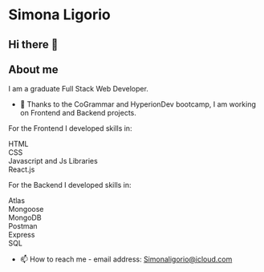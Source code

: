 # Simona Ligorio

## Hi there 👋 <br></br> About me

I am a graduate Full Stack Web Developer. 

- 🔭 Thanks to the CoGrammar and HyperionDev bootcamp, I am working on Frontend and Backend projects. <br>

For the Frontend I developed skills in: <br>

HTML <br>
CSS <br>
Javascript and Js Libraries <br>
React.js <br>

For the Backend I developed skills in: <br>

Atlas <br>
Mongoose <br>
MongoDB <br>
Postman <br> 
Express <br>
SQL <br>

- 📫 How to reach me - email address: Simonaligorio@icloud.com

<!--
**Sylig/Sylig** is a ✨ _special_ ✨ repository because its `README.md` (this file) appears on your GitHub profile.

Here are some ideas to get you started:

- 🔭 I’m currently working on ...
- 🌱 I’m currently learning ...
- 👯 I’m looking to collaborate on ...
- 🤔 I’m looking for help with ...
- 💬 Ask me about ...
- 📫 How to reach me: ...
- 😄 Pronouns: ...
- ⚡ Fun fact: ...
-->
